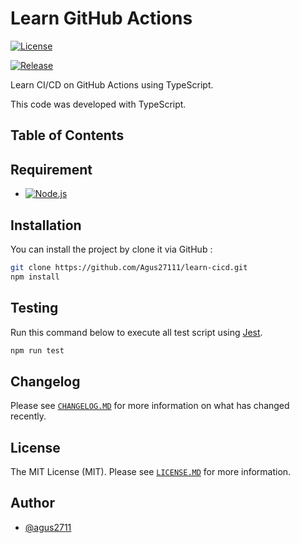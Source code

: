# Learn GitHub Actions

[![License](https://badgen.net/github/license/ngodingbang/rwid-github-actions "License")](https://file+.vscode-resource.vscode-cdn.net/c%3A/Users/agusdev/rwid-github-actions/LICENSE.md)

[![Release](https://badgen.net/github/release/ngodingbang/rwid-github-actions "Release")](https://github.com/ngodingbang/rwid-github-actions/releases)

Learn CI/CD on GitHub Actions using TypeScript.

This code was developed with TypeScript.

## Table of Contents

## Requirement

- [![Node.js](https://img.shields.io/badge/Node.js%20^20.17.0-43853D?logo=node.js&logoColor=white "Node.js")](https://nodejs.org)

## Installation

You can install the project by clone it via GitHub :

```bash
git clone https://github.com/Agus27111/learn-cicd.git
npm install
```

## Testing

Run this command below to execute all test script using [Jest](https://jestjs.io).

```bash
npm run test
```

## Changelog

Please see [`CHANGELOG.MD`](CHANGELOG.md) for more information on what has changed recently.

## License

The MIT License (MIT). Please see [`LICENSE.MD`](LICENSE.md) for more information.

## Author

- [@agus2711](https://github.com/Agus27111)
